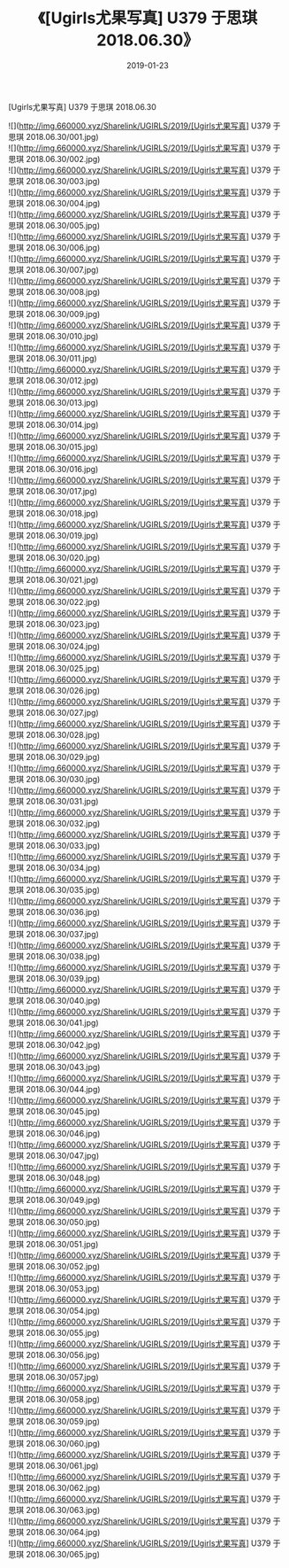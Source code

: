 ﻿---
layout: post
title:  《[Ugirls尤果写真] U379 于思琪 2018.06.30》
date:   2019-01-23
img: http://img.660000.xyz/Sharelink/UGIRLS/2019/[Ugirls尤果写真] U379 于思琪 2018.06.30/000.jpg
categories: [美女, 清纯, 唯美]
---

[Ugirls尤果写真] U379 于思琪 2018.06.30

 ![](http://img.660000.xyz/Sharelink/UGIRLS/2019/[Ugirls尤果写真] U379 于思琪 2018.06.30/001.jpg) <br>![](http://img.660000.xyz/Sharelink/UGIRLS/2019/[Ugirls尤果写真] U379 于思琪 2018.06.30/002.jpg) <br>![](http://img.660000.xyz/Sharelink/UGIRLS/2019/[Ugirls尤果写真] U379 于思琪 2018.06.30/003.jpg) <br>![](http://img.660000.xyz/Sharelink/UGIRLS/2019/[Ugirls尤果写真] U379 于思琪 2018.06.30/004.jpg) <br>![](http://img.660000.xyz/Sharelink/UGIRLS/2019/[Ugirls尤果写真] U379 于思琪 2018.06.30/005.jpg) <br>![](http://img.660000.xyz/Sharelink/UGIRLS/2019/[Ugirls尤果写真] U379 于思琪 2018.06.30/006.jpg) <br>![](http://img.660000.xyz/Sharelink/UGIRLS/2019/[Ugirls尤果写真] U379 于思琪 2018.06.30/007.jpg) <br>![](http://img.660000.xyz/Sharelink/UGIRLS/2019/[Ugirls尤果写真] U379 于思琪 2018.06.30/008.jpg) <br>![](http://img.660000.xyz/Sharelink/UGIRLS/2019/[Ugirls尤果写真] U379 于思琪 2018.06.30/009.jpg) <br>![](http://img.660000.xyz/Sharelink/UGIRLS/2019/[Ugirls尤果写真] U379 于思琪 2018.06.30/010.jpg) <br>![](http://img.660000.xyz/Sharelink/UGIRLS/2019/[Ugirls尤果写真] U379 于思琪 2018.06.30/011.jpg) <br>![](http://img.660000.xyz/Sharelink/UGIRLS/2019/[Ugirls尤果写真] U379 于思琪 2018.06.30/012.jpg) <br>![](http://img.660000.xyz/Sharelink/UGIRLS/2019/[Ugirls尤果写真] U379 于思琪 2018.06.30/013.jpg) <br>![](http://img.660000.xyz/Sharelink/UGIRLS/2019/[Ugirls尤果写真] U379 于思琪 2018.06.30/014.jpg) <br>![](http://img.660000.xyz/Sharelink/UGIRLS/2019/[Ugirls尤果写真] U379 于思琪 2018.06.30/015.jpg) <br>![](http://img.660000.xyz/Sharelink/UGIRLS/2019/[Ugirls尤果写真] U379 于思琪 2018.06.30/016.jpg) <br>![](http://img.660000.xyz/Sharelink/UGIRLS/2019/[Ugirls尤果写真] U379 于思琪 2018.06.30/017.jpg) <br>![](http://img.660000.xyz/Sharelink/UGIRLS/2019/[Ugirls尤果写真] U379 于思琪 2018.06.30/018.jpg) <br>![](http://img.660000.xyz/Sharelink/UGIRLS/2019/[Ugirls尤果写真] U379 于思琪 2018.06.30/019.jpg) <br>![](http://img.660000.xyz/Sharelink/UGIRLS/2019/[Ugirls尤果写真] U379 于思琪 2018.06.30/020.jpg) <br>![](http://img.660000.xyz/Sharelink/UGIRLS/2019/[Ugirls尤果写真] U379 于思琪 2018.06.30/021.jpg) <br>![](http://img.660000.xyz/Sharelink/UGIRLS/2019/[Ugirls尤果写真] U379 于思琪 2018.06.30/022.jpg) <br>![](http://img.660000.xyz/Sharelink/UGIRLS/2019/[Ugirls尤果写真] U379 于思琪 2018.06.30/023.jpg) <br>![](http://img.660000.xyz/Sharelink/UGIRLS/2019/[Ugirls尤果写真] U379 于思琪 2018.06.30/024.jpg) <br>![](http://img.660000.xyz/Sharelink/UGIRLS/2019/[Ugirls尤果写真] U379 于思琪 2018.06.30/025.jpg) <br>![](http://img.660000.xyz/Sharelink/UGIRLS/2019/[Ugirls尤果写真] U379 于思琪 2018.06.30/026.jpg) <br>![](http://img.660000.xyz/Sharelink/UGIRLS/2019/[Ugirls尤果写真] U379 于思琪 2018.06.30/027.jpg) <br>![](http://img.660000.xyz/Sharelink/UGIRLS/2019/[Ugirls尤果写真] U379 于思琪 2018.06.30/028.jpg) <br>![](http://img.660000.xyz/Sharelink/UGIRLS/2019/[Ugirls尤果写真] U379 于思琪 2018.06.30/029.jpg) <br>![](http://img.660000.xyz/Sharelink/UGIRLS/2019/[Ugirls尤果写真] U379 于思琪 2018.06.30/030.jpg) <br>![](http://img.660000.xyz/Sharelink/UGIRLS/2019/[Ugirls尤果写真] U379 于思琪 2018.06.30/031.jpg) <br>![](http://img.660000.xyz/Sharelink/UGIRLS/2019/[Ugirls尤果写真] U379 于思琪 2018.06.30/032.jpg) <br>![](http://img.660000.xyz/Sharelink/UGIRLS/2019/[Ugirls尤果写真] U379 于思琪 2018.06.30/033.jpg) <br>![](http://img.660000.xyz/Sharelink/UGIRLS/2019/[Ugirls尤果写真] U379 于思琪 2018.06.30/034.jpg) <br>![](http://img.660000.xyz/Sharelink/UGIRLS/2019/[Ugirls尤果写真] U379 于思琪 2018.06.30/035.jpg) <br>![](http://img.660000.xyz/Sharelink/UGIRLS/2019/[Ugirls尤果写真] U379 于思琪 2018.06.30/036.jpg) <br>![](http://img.660000.xyz/Sharelink/UGIRLS/2019/[Ugirls尤果写真] U379 于思琪 2018.06.30/037.jpg) <br>![](http://img.660000.xyz/Sharelink/UGIRLS/2019/[Ugirls尤果写真] U379 于思琪 2018.06.30/038.jpg) <br>![](http://img.660000.xyz/Sharelink/UGIRLS/2019/[Ugirls尤果写真] U379 于思琪 2018.06.30/039.jpg) <br>![](http://img.660000.xyz/Sharelink/UGIRLS/2019/[Ugirls尤果写真] U379 于思琪 2018.06.30/040.jpg) <br>![](http://img.660000.xyz/Sharelink/UGIRLS/2019/[Ugirls尤果写真] U379 于思琪 2018.06.30/041.jpg) <br>![](http://img.660000.xyz/Sharelink/UGIRLS/2019/[Ugirls尤果写真] U379 于思琪 2018.06.30/042.jpg) <br>![](http://img.660000.xyz/Sharelink/UGIRLS/2019/[Ugirls尤果写真] U379 于思琪 2018.06.30/043.jpg) <br>![](http://img.660000.xyz/Sharelink/UGIRLS/2019/[Ugirls尤果写真] U379 于思琪 2018.06.30/044.jpg) <br>![](http://img.660000.xyz/Sharelink/UGIRLS/2019/[Ugirls尤果写真] U379 于思琪 2018.06.30/045.jpg) <br>![](http://img.660000.xyz/Sharelink/UGIRLS/2019/[Ugirls尤果写真] U379 于思琪 2018.06.30/046.jpg) <br>![](http://img.660000.xyz/Sharelink/UGIRLS/2019/[Ugirls尤果写真] U379 于思琪 2018.06.30/047.jpg) <br>![](http://img.660000.xyz/Sharelink/UGIRLS/2019/[Ugirls尤果写真] U379 于思琪 2018.06.30/048.jpg) <br>![](http://img.660000.xyz/Sharelink/UGIRLS/2019/[Ugirls尤果写真] U379 于思琪 2018.06.30/049.jpg) <br>![](http://img.660000.xyz/Sharelink/UGIRLS/2019/[Ugirls尤果写真] U379 于思琪 2018.06.30/050.jpg) <br>![](http://img.660000.xyz/Sharelink/UGIRLS/2019/[Ugirls尤果写真] U379 于思琪 2018.06.30/051.jpg) <br>![](http://img.660000.xyz/Sharelink/UGIRLS/2019/[Ugirls尤果写真] U379 于思琪 2018.06.30/052.jpg) <br>![](http://img.660000.xyz/Sharelink/UGIRLS/2019/[Ugirls尤果写真] U379 于思琪 2018.06.30/053.jpg) <br>![](http://img.660000.xyz/Sharelink/UGIRLS/2019/[Ugirls尤果写真] U379 于思琪 2018.06.30/054.jpg) <br>![](http://img.660000.xyz/Sharelink/UGIRLS/2019/[Ugirls尤果写真] U379 于思琪 2018.06.30/055.jpg) <br>![](http://img.660000.xyz/Sharelink/UGIRLS/2019/[Ugirls尤果写真] U379 于思琪 2018.06.30/056.jpg) <br>![](http://img.660000.xyz/Sharelink/UGIRLS/2019/[Ugirls尤果写真] U379 于思琪 2018.06.30/057.jpg) <br>![](http://img.660000.xyz/Sharelink/UGIRLS/2019/[Ugirls尤果写真] U379 于思琪 2018.06.30/058.jpg) <br>![](http://img.660000.xyz/Sharelink/UGIRLS/2019/[Ugirls尤果写真] U379 于思琪 2018.06.30/059.jpg) <br>![](http://img.660000.xyz/Sharelink/UGIRLS/2019/[Ugirls尤果写真] U379 于思琪 2018.06.30/060.jpg) <br>![](http://img.660000.xyz/Sharelink/UGIRLS/2019/[Ugirls尤果写真] U379 于思琪 2018.06.30/061.jpg) <br>![](http://img.660000.xyz/Sharelink/UGIRLS/2019/[Ugirls尤果写真] U379 于思琪 2018.06.30/062.jpg) <br>![](http://img.660000.xyz/Sharelink/UGIRLS/2019/[Ugirls尤果写真] U379 于思琪 2018.06.30/063.jpg) <br>![](http://img.660000.xyz/Sharelink/UGIRLS/2019/[Ugirls尤果写真] U379 于思琪 2018.06.30/064.jpg) <br>![](http://img.660000.xyz/Sharelink/UGIRLS/2019/[Ugirls尤果写真] U379 于思琪 2018.06.30/065.jpg) <br>